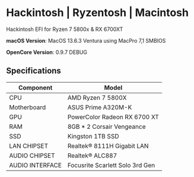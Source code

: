 # Hackintosh | Ryzentosh | Macintosh
Hackintosh EFI for Ryzen 7 5800x &amp; RX 6700XT

**macOS Version**: MacOS 13.6.3 Ventura using MacPro 7,1 SMBIOS

**OpenCore Version**: 0.9.7 DEBUG

## Specifications
| **Component** | **Model** |
| ------------- | --------- |
| CPU | AMD Ryzen 7 5800X |
| Motherboard | ASUS Prime A320M-K |
| GPU | PowerColor Radeon RX 6700 XT |
| RAM | 8GB * 2 Corsair Vengeance |
| SSD | Kingston 1TB SSD |
| LAN CHIPSET | Realtek® 8111H Gigabit LAN |
| AUDIO CHIPSET | Realtek® ALC887 |
| AUDIO INTERFACE | Focusrite Scarlett Solo 3rd Gen |
